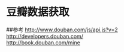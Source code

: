 豆瓣数据获取
====================

##参考
http://www.douban.com/js/api.js?v=2  
http://developers.douban.com/  
http://book.douban.com/mine
